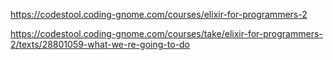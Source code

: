 https://codestool.coding-gnome.com/courses/elixir-for-programmers-2

https://codestool.coding-gnome.com/courses/take/elixir-for-programmers-2/texts/28801059-what-we-re-going-to-do

